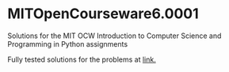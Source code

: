 # MITOpenCourseware6.0001
Solutions for the MIT OCW Introduction to Computer Science and Programming in Python assignments

Fully tested solutions for the problems at [link.](https://ocw.mit.edu/courses/electrical-engineering-and-computer-science/6-0001-introduction-to-computer-science-and-programming-in-python-fall-2016/assignments/)
